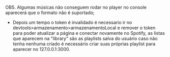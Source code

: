 OBS. Algumas músicas não conseguem rodar no player no console aparecerá que o formato não é suportado;
* Depois um tempo o token é invalidado é necessario ir no devtools>armazenamento>armazenamentoLocal e remover o token para poder atualizar a página e conectar novamente no Spotify, as listas que aparecem na "library" são as playlists salva do usuário caso não tenha nenhuma criado é necessário criar suas próprias playlist para aparecer no 127.0.0.1:3000.

